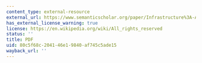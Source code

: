 ```yaml
---
content_type: external-resource
external_url: https://www.semanticscholar.org/paper/Infrastructure%3A-A-survey-of-recent-and-upcoming-Estache/3978e6b51786ad9f3da465278327387ac29ab7f8
has_external_license_warning: true
license: https://en.wikipedia.org/wiki/All_rights_reserved
status: ''
title: PDF
uid: 80c5f68c-2041-46e1-9840-af745c5ade15
wayback_url: ''
---
```

